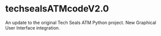 # techsealsATMcodeV2.0
An update to the original Tech Seals ATM Python project. New Graphical User Interface integration.
